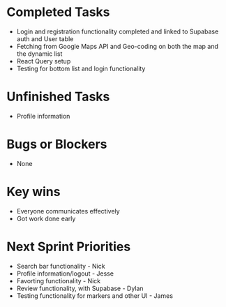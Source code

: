 # Completed Tasks

- Login and registration functionality completed and linked to Supabase auth and User table
- Fetching from Google Maps API and Geo-coding on both the map and the dynamic list
- React Query setup
- Testing for bottom list and login functionality

# Unfinished Tasks

- Profile information

# Bugs or Blockers

- None

# Key wins

- Everyone communicates effectively
- Got work done early

# Next Sprint Priorities

- Search bar functionality - Nick
- Profile information/logout - Jesse
- Favorting functionality - Nick
- Review functionality, with Supabase - Dylan
- Testing functionality for markers and other UI - James
